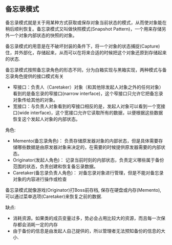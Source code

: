 ## 备忘录模式
备忘录模式就是关于用某种方式获取或保存对象当前状态的模式，从而使对象能在稍后顺利恢复。备忘录模式又叫做快照模式(Snapshot Pattern)，一个用来存储另外一个对象内部状态的快照的对象。

备忘录模式的用意是在不破坏封装的条件下，将一个对象的状态捕捉(Capture)住，并外部化，存储起来，从而可以在将来合适的时候把这个对象还原到存储起来的状态.

备忘录模式按照备忘录角色的形态不同，分为白箱实现与黑箱实现，两种模式与备忘录角色提供的接口模式有关
- 窄接口：负责人（Caretaker）对象（和其他除发起人对象之外的任何对象）看到的是备忘录的窄接口(narrow interface)，这个窄接口只允许它把备忘录对象传给其他的对象。
- 宽接口：与负责人对象看到的窄接口相反的是，发起人对象可以看到一个宽接口(wide interface)，这个宽接口允许它读取所有的数据，以便根据这些数据恢复这个发起人对象的内部状态。

角色:
- Memento(备忘录角色)： 负责存储原发器对象的内部状态，但是具体需要存储哪些数据是由原发器对象来决定的，在需要的时候提供原发器需要的内部状态。
- Originator(发起人角色)： 记录当前时刻的内部状态，负责定义哪些属于备份范围的状态，负责创建和恢复备忘录数据。
- Caretaker(备忘录负责人角色)： 对备忘录对象进行管理，但是不能对备忘录对象的内容进行操作或检查

备忘录模式就像游戏(Originator)打Boss前存档, 保存在硬盘或内存(Memento), 可以通过菜单选项(Caretaker)来恢复之前的数据.

缺点:
- 消耗资源。如果类的成员变量过多，势必会占用比较大的资源，而且每一次保存都会消耗一定的内存
- 由于备份的信息是由发起人自己提供的，所以管理者无法预知备份的信息的大小.